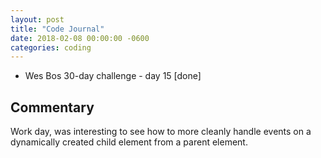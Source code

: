 ```yaml
---
layout: post
title: "Code Journal"
date: 2018-02-08 00:00:00 -0600
categories: coding
---
```


- Wes Bos 30-day challenge - day 15 [done]

## Commentary

Work day, was interesting to see how to more cleanly handle events on a dynamically created child element from a parent element.
